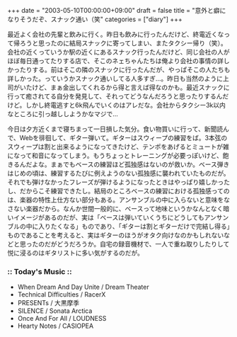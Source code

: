 +++
date = "2003-05-10T00:00:00+09:00"
draft = false
title = "意外と癖になりそうだぞ、スナック通い（笑"
categories = ["diary"]
+++

最近よく会社の先輩と飲みに行く。昨日も飲みに行ったんだけど、終電近くなって帰ろうと思ったのに結局スナックに寄ってしまい、またタクシー帰り（笑）。会社の近くっていうか駅の近くにあるスナック行ったんだけど、同じ会社の人がほぼ毎日通ってたりする店で、そこのネェちゃんたちは俺より会社の事情の詳しかったりする。前はそこの隣のスナックに行ったんだが、やっぱそこの人たちも詳しかった。っていうかスナック通いしてる人多すぎ...。昨日も当然のように上司がいたけど、まぁ金出してくれるから得と言えば得なのかも。最近スナックに行って癒されてる自分を発見して、それってどうなんだろうと思ったりするんだけど。しかし終電逃すと6k飛んでいくのはアレだな。会社からタクシー3k以内なところに引っ越ししようかなマジで...

今日は夕方近くまで寝ちまって一日損した気分。食い物買いに行って、新聞読んで、Webを徘徊して、ギター弾いて。ギターはスウィープの練習をば。3本弦のスウィープは割と出来るようになってきたけど、テンポをあげるとミュートが雑になって和音になってしまう。もうちょっとトレーニングが必要っぽいけど、飽きるんだよな。まぁでもベースの練習ほど孤独感はないのが救いか。ベース弾きはじめの頃は、練習するたびに例えようのない孤独感に襲われていたものだが。それでも弾けなかったフレーズが弾けるようになったときはやっぱり嬉しかったし、だからこそ練習できたし。結局のところベースの練習における孤独感ってのは、楽器の特性上仕方ない部分もある。アンサンブルの中に入らないと意味をなさない楽器だから。なんか世間一般的に、ベースって地味というかなんとなく暗いイメージがあるのだが、実は「ベースは弾いていくうちにどうしてもアンサンブルの中に入りたくなる」ものであり、「ギターは割とギターだけで完結し得る」ものであることを考えると、実はギターのほうがオタク向けなのかもしれないなどと思ったのだがどうだろうか。自宅の録音機材で、一人で重ね取りしたりして悦に浸るのはギタリストに多い気がするのだが。

<h3>:: Today's Music ::</h3>
<ul>
<li>When Dream And Day Unite / Dream Theater</li>
<li>Technical Difficulties / RacerX</li>
<li>PRESENTs / 大黒摩季</li>
<li>SILENCE / Sonata Arctica</li>
<li>Once And For All / LOUDNESS</li>
<li>Hearty Notes / CASIOPEA</li>
</ul>
